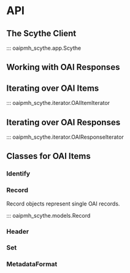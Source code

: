 # API

## The Scythe Client

::: oaipmh_scythe.app.Scythe

## Working with OAI Responses

## Iterating over OAI Items

::: oaipmh_scythe.iterator.OAIItemIterator

## Iterating over OAI Responses

::: oaipmh_scythe.iterator.OAIResponseIterator

## Classes for OAI Items

### Identify

### Record

Record objects represent single OAI records.

::: oaipmh_scythe.models.Record

### Header

### Set

### MetadataFormat
